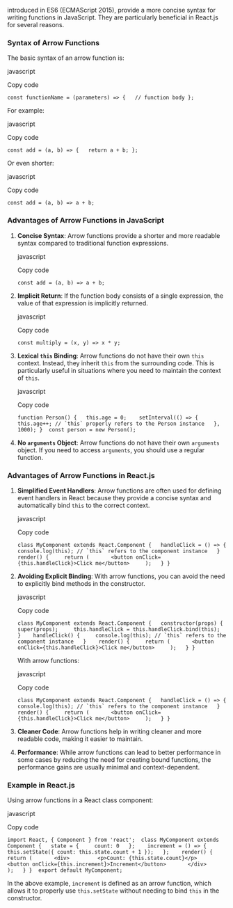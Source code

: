 introduced in ES6 (ECMAScript 2015), provide a more concise syntax for writing functions in JavaScript. They are particularly beneficial in React.js for several reasons.

### Syntax of Arrow Functions

The basic syntax of an arrow function is:

javascript

Copy code

`const functionName = (parameters) => {   // function body };`

For example:

javascript

Copy code

`const add = (a, b) => {   return a + b; };`

Or even shorter:

javascript

Copy code

`const add = (a, b) => a + b;`

### Advantages of Arrow Functions in JavaScript

1. **Concise Syntax**: Arrow functions provide a shorter and more readable syntax compared to traditional function expressions.
    
    javascript
    
    Copy code
    
    `const add = (a, b) => a + b;`
    
2. **Implicit Return**: If the function body consists of a single expression, the value of that expression is implicitly returned.
    
    javascript
    
    Copy code
    
    `const multiply = (x, y) => x * y;`
    
3. **Lexical `this` Binding**: Arrow functions do not have their own `this` context. Instead, they inherit `this` from the surrounding code. This is particularly useful in situations where you need to maintain the context of `this`.
    
    javascript
    
    Copy code
    
    ``function Person() {   this.age = 0;    setInterval(() => {     this.age++; // `this` properly refers to the Person instance   }, 1000); }  const person = new Person();``
    
4. **No `arguments` Object**: Arrow functions do not have their own `arguments` object. If you need to access `arguments`, you should use a regular function.
    

### Advantages of Arrow Functions in React.js

1. **Simplified Event Handlers**: Arrow functions are often used for defining event handlers in React because they provide a concise syntax and automatically bind `this` to the correct context.
    
    javascript
    
    Copy code
    
    ``class MyComponent extends React.Component {   handleClick = () => {     console.log(this); // `this` refers to the component instance   }    render() {     return (       <button onClick={this.handleClick}>Click me</button>     );   } }``
    
2. **Avoiding Explicit Binding**: With arrow functions, you can avoid the need to explicitly bind methods in the constructor.
    
    javascript
    
    Copy code
    
    ``class MyComponent extends React.Component {   constructor(props) {     super(props);     this.handleClick = this.handleClick.bind(this);   }    handleClick() {     console.log(this); // `this` refers to the component instance   }    render() {     return (       <button onClick={this.handleClick}>Click me</button>     );   } }``
    
    With arrow functions:
    
    javascript
    
    Copy code
    
    ``class MyComponent extends React.Component {   handleClick = () => {     console.log(this); // `this` refers to the component instance   }    render() {     return (       <button onClick={this.handleClick}>Click me</button>     );   } }``
    
3. **Cleaner Code**: Arrow functions help in writing cleaner and more readable code, making it easier to maintain.
    
4. **Performance**: While arrow functions can lead to better performance in some cases by reducing the need for creating bound functions, the performance gains are usually minimal and context-dependent.
    

### Example in React.js

Using arrow functions in a React class component:

javascript

Copy code

`import React, { Component } from 'react';  class MyComponent extends Component {   state = {     count: 0   };    increment = () => {     this.setState({ count: this.state.count + 1 });   };    render() {     return (       <div>         <p>Count: {this.state.count}</p>         <button onClick={this.increment}>Increment</button>       </div>     );   } }  export default MyComponent;`

In the above example, `increment` is defined as an arrow function, which allows it to properly use `this.setState` without needing to bind `this` in the constructor.